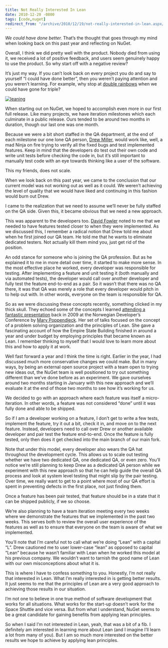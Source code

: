```yaml
---
title: Not Really Interested In Lean
date: 2010-12-20 -0800
tags: [code,nuget]
redirect_from: "/archive/2010/12/19/not-really-interested-in-lean.aspx/"
---
```


*We could have done better.* That’s the thought that goes through my
mind when looking back on this past year and reflecting on NuGet.

Overall, I think we did pretty well with the product. Nobody died from
using it, we received a lot of positive feedback, and users seem
genuinely happy to use the product. So why start off with a negative
review?

It’s just my way. If you can’t look back on every project you do and say
to yourself “I could have done better”, then you weren’t paying
attention and you weren’t learning. For example, why stop at [double
rainbows](http://www.youtube.com/watch?v=OQSNhk5ICTI "Double Rainbow (All the Way)")
when we could have gone for triple?

[![leaning](https://haacked.com/images/haacked_com/WindowsLiveWriter/Not-Really-Interested-In-Lean_10556/leaning_f2e193c8-335d-4239-8725-a03596790c3c.jpg "leaning")](http://www.flickr.com/photos/hern42/4606409286/ "Leaning Tower of Pisa by hem42 (http://creativecommons.org/licenses/by-sa/2.0/deed.en)")

When starting out on NuGet, we hoped to accomplish even more in our
first full release. Like many projects, we have iteration milestones
which each culminate in a public release. Ours tended to be around two
months in duration, though our last one was one month.

Because we were a bit short staffed in the QA department, at the end of
each milestone our one lone QA person, [Drew
Miller](http://half-ogre.com/ "Drew Miller's Blog"), would work like,
well, a mad Ninja on fire trying to verify all the fixed bugs and test
implemented features. Keep in mind that the developers do test out their
own code and write unit tests before checking the code in, but it’s
still important to manually test code with an eye towards thinking like
a user of the software.

This my friends, does not scale.

When we look back on this past year, we came to the conclusion that our
current model was not working out as well as it could. We weren’t
achieving the level of quality that we would have liked and continuing
in this fashion would burn out Drew.

I came to the realization that we need to assume we’ll never be fully
staffed on the QA side. Given this, it became obvious that we need a new
approach.

This was apparent to the developers too. [David
Fowler](http://weblogs.asp.net/davidfowler/ "David Fowler's blog") noted
to me that we needed to have features tested closer to when they were
implemented. As we discussed this, I remember a radical notion that Drew
told me about when he first joined our QA team. He told me that he wants
to eliminate dedicated testers. Not actually kill them mind you, just
get rid of the position.

An odd stance for someone who is joining the QA profession. But as he
explained it to me in more detail over time, it started to make more
sense. In the most effective place he worked, every developer was
responsible for testing. After implementing a feature and unit testing
it (both manually and via automated tests), the developer would call
over another developer and fully test the feature end-to-end as a pair.
So it wasn’t that there was no QA there, it was that QA was merely a
role that every developer would pitch in to help out with. In other
words, everyone on the team is responsible for QA.

So as we were discussing these concepts recently, something clicked in
my thick skull. They echoed some of the concepts I learned [attending a
fantastic
presentation](https://haacked.com/archive/2009/06/28/ndc2009-trip-report.aspx "NDC 2009 Trip report")
back in 2009 at the Norwegian Developer’s Conference by [Mary
Poppendieck](http://www.poppendieck.com/ "Mary Poppendieck's Website").
Her set of talks focused on the concept of a problem solving
organization and the principles of Lean. She gave a fascinating account
of how the Empire State Building finished in around a year and under
budget by employing principles that became known as Lean. I remember
thinking to myself that I would love to learn more about this and how to
apply it at work.

Well fast forward a year and I think the time is right. Earlier in the
year, I had discussed much more conservative changes we could make. But
in many ways, by being an external open source project with a team open
to trying new ideas out, the NuGet team is well positioned to try out
something different than we’ve done before as an experiment. We gave
ourselves around two months starting in January with this new approach
and we’ll evaluate it at the end of those two months to see how it’s
working for us.

We decided to go with an approach where each feature was itself a
micro-iteration. In other words, a feature was not considered “done”
until it was fully done and able to be shipped.

So if I am a developer working on a feature, I don’t get to write a few
tests, implement the feature, try it out a bit, check it in, and move on
to the next feature. Instead, developers need to call over Drew or
another available developer and pair test the feature end-to-end. Once
the feature is fully tested, only then does it get checked into the main
branch of our main fork.

Note that under this model, every developer also wears the QA hat
throughout the development cycle. This allows us to scale out testing
whether we have two dedicated QA, one dedicated QA, or even zero. You’ll
notice we’re still planning to keep Drew as a dedicated QA person while
we experiment with this new approach so that he can help guide the
overall QA process and look at system level testing that might slip by
the pair testing. Over time, we really want to get to a point where most
of our QA effort is spent in preventing defects in the first place, not
just finding them.

Once a feature has been pair tested, that feature should be in a state
that it can be shipped publicly, if we so choose.

We’re also planning to have a team iteration meeting every two weeks
where we demonstrate the features that we implemented in the past two
weeks. This serves both to review the overall user experience of the
features as well as to ensure that everyone on the team is aware of what
we implemented.

You’ll note that I’m careful not to call what we’re doing “Lean” with a
capital “L”. Drew cautioned me to user lower-case “lean” as opposed to
capital “Lean” because he wasn’t familiar with Lean when he worked this
model at his previous company. We wouldn’t want to tarnish the good name
of Lean with our own misconceptions about what it is.

This is where I have to confess something to you. Honestly, I’m not
really that interested in Lean. What I’m really interested in is getting
better results. It just seems to me that the principles of Lean are a
very good approach to achieving those results in our situation.

I’m not one to believe in one true method of software development that
works for all situations. What works for the start-up doesn’t work for
the Space Shuttle and vice versa. But from what I understand, NuGet
seems to be a great candidate for gaining benefits from applying lean
principles.

So when I said I’m not interested in Lean, yeah, that was a bit of a
fib. I definitely am interested in learning more about Lean (and I
imagine I’ll learn a lot from many of you). But I am so much more
interested on the better results we hope to achieve by applying lean
principles.

